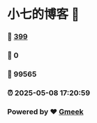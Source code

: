 # 小七的博客 :link:  
### :page_facing_up: [399](/tag.html) 
### :speech_balloon: 0 
### :hibiscus: 99565 
### :alarm_clock: 2025-05-08 17:20:59 
### Powered by :heart: [Gmeek](https://github.com/Meekdai/Gmeek)
